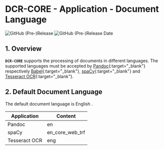 # DCR-CORE - Application - Document Language

![GitHub (Pre-)Release](https://img.shields.io/github/v/release/KonnexionsGmbH/dcr-core?include_prereleases)
![GitHub (Pre-)Release Date](https://img.shields.io/github/release-date-pre/KonnexionsGmbh/dcr-core)

## 1. Overview

**`DCR-CORE`** supports the processing of documents in different languages. 
The supported languages must be accepted by [Pandoc](https://pandoc.org){:target="_blank"} respectively [Babel](http://mirrors.ctan.org/macros/latex/required/babel/base/babel.pdf){:target="_blank"}, [spaCy](https://spacy.io/usage/models){:target="_blank"} and [Tesseract OCR](https://tesseract-ocr.github.io/tessdoc/Data-Files-in-different-versions.html){:target="_blank"}. 

## 2. Default Document Language

The default document language is English . 

| Application   | Content         |
|---------------|-----------------|
| Pandoc        | en              |
| spaCy         | en_core_web_trf |
| Tesseract OCR | eng             |_
